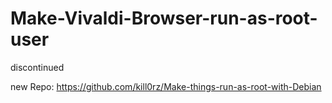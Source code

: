 # Make-Vivaldi-Browser-run-as-root-user
discontinued

new Repo: https://github.com/kill0rz/Make-things-run-as-root-with-Debian